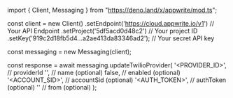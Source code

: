 import { Client, Messaging } from "https://deno.land/x/appwrite/mod.ts";

const client = new Client()
    .setEndpoint('https://cloud.appwrite.io/v1') // Your API Endpoint
    .setProject('5df5acd0d48c2') // Your project ID
    .setKey('919c2d18fb5d4...a2ae413da83346ad2'); // Your secret API key

const messaging = new Messaging(client);

const response = await messaging.updateTwilioProvider(
    '<PROVIDER_ID>', // providerId
    '<NAME>', // name (optional)
    false, // enabled (optional)
    '<ACCOUNT_SID>', // accountSid (optional)
    '<AUTH_TOKEN>', // authToken (optional)
    '<FROM>' // from (optional)
);
